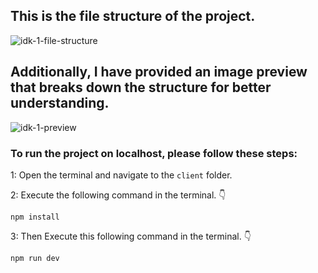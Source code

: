 ## This is the file structure of the project.

![idk-1-file-structure](https://github.com/movevirtual/idk-tailwindkit-instruction/assets/136367781/77210a00-acaf-40a2-86cb-3ad182b73872)

## Additionally, I have provided an image preview that breaks down the structure for better understanding.

![idk-1-preview](https://github.com/movevirtual/idk-tailwindkit-instruction/assets/136367781/3d940802-8fd1-4a51-b6d2-77902ccf7aa2)

### To run the project on localhost, please follow these steps:

1: Open the terminal and navigate to the `client` folder.

2: Execute the following command in the terminal. 👇

```
npm install
```

3: Then Execute this following command in the terminal. 👇

```
npm run dev
```
